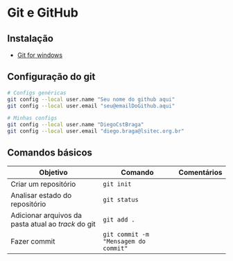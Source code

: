 # Git e GitHub

## Instalação

- [Git for windows](https://git-scm.com/)

## Configuração do git

```bash
# Configs genéricas
git config --local user.name "Seu nome do github aqui"
git config --local user.email "seu@emailDoGithub.aqui"

# Minhas configs
git config --local user.name "DiegoCstBraga"
git config --local user.email "diego.braga@lsitec.org.br"
```

## Comandos básicos

Objetivo|Comando|Comentários
-|-|-
Criar um repositório|`git init`|
Analisar estado do repositório|`git status`|
Adicionar arquivos da pasta atual ao *track* do git|`git add .`|
Fazer commit|`git commit -m "Mensagem do commit"`

<!--stackedit_data:
eyJoaXN0b3J5IjpbLTEzNjY2NDE1NTcsOTYzMjU2ODI5LC0xOT
QxNDk1NzMzLC04NTI4MTY4NjksMjA3NDI1ODg1OSwyMDg1MzY4
Nzg5XX0=
-->